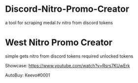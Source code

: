 # Discord-Nitro-Promo-Creator
a tool for scraping medal.tv nitro from discord tokens


# West Nitro Promo Creator

simple gets nitro from discord tokens
required unlocked tokens


Showcase:
https://www.youtube.com/watch?v=Rsrs7KUwErk

AutoBuy: Keevo#0001
